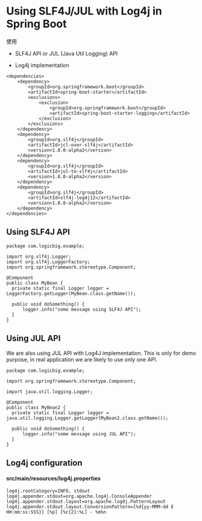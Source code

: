 # Using SLF4J/JUL with Log4j in Spring Boot

使用 

- SLF4J API or JUL (Java Util Logging) API

-  Log4j implementation 

```
<dependencies>
    <dependency>
        <groupId>org.springframework.boot</groupId>
        <artifactId>spring-boot-starter</artifactId>
        <exclusions>
            <exclusion>
                <groupId>org.springframework.boot</groupId>
                <artifactId>spring-boot-starter-logging</artifactId>
            </exclusion>
        </exclusions>
    </dependency>
    <dependency>
        <groupId>org.slf4j</groupId>
        <artifactId>jcl-over-slf4j</artifactId>
        <version>1.8.0-alpha2</version>
    </dependency>
    <dependency>
        <groupId>org.slf4j</groupId>
        <artifactId>jul-to-slf4j</artifactId>
        <version>1.8.0-alpha2</version>
    </dependency>
    <dependency>
        <groupId>org.slf4j</groupId>
        <artifactId>slf4j-log4j12</artifactId>
        <version>1.8.0-alpha2</version>
    </dependency>
</dependencies>
```

## Using SLF4J API

```
package com.logicbig.example;

import org.slf4j.Logger;
import org.slf4j.LoggerFactory;
import org.springframework.stereotype.Component;

@Component
public class MyBean {
  private static final Logger logger = LoggerFactory.getLogger(MyBean.class.getName());

  public void doSomething() {
      logger.info("some message using SLF4J API");
  }
}
```

## Using JUL API

We are also using JUL API with Log4J implementation. This is only for demo purpose, in real application we are likely to use only one API.

```
package com.logicbig.example;

import org.springframework.stereotype.Component;

import java.util.logging.Logger;

@Component
public class MyBean2 {
  private static final Logger logger = java.util.logging.Logger.getLogger(MyBean2.class.getName());

  public void doSomething() {
      logger.info("some message using JUL API");
  }
}
```

## Log4j configuration

#### src/main/resources/log4j.properties

```
log4j.rootCategory=INFO, stdout
log4j.appender.stdout=org.apache.log4j.ConsoleAppender
log4j.appender.stdout.layout=org.apache.log4j.PatternLayout
log4j.appender.stdout.layout.ConversionPattern=[%d{yy-MMM-dd E HH:mm:ss:SSS}] [%p] [%c{2}:%L] - %m%n
```